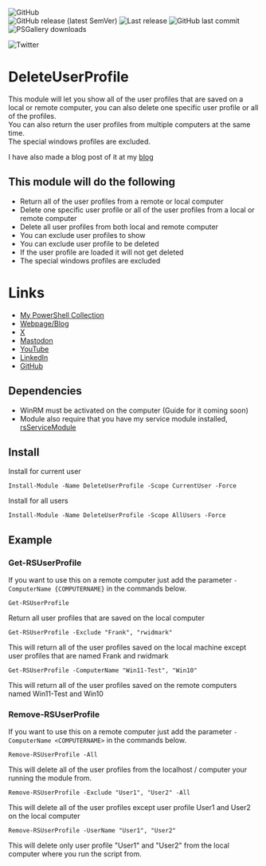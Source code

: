 ![GitHub](https://img.shields.io/github/license/rwidmark/DeleteUserProfile?style=plastic)  
![GitHub release (latest SemVer)](https://img.shields.io/github/v/release/rwidmark/DeleteUserProfile?sort=semver&style=plastic)  ![Last release](https://img.shields.io/github/release-date/rwidmark/DeleteUserProfile?style=plastic)
![GitHub last commit](https://img.shields.io/github/last-commit/rwidmark/DeleteUserProfile?style=plastic)  
![PSGallery downloads](https://img.shields.io/powershellgallery/dt/DeleteUserProfile?style=plastic)  
  
![Twitter](https://img.shields.io/twitter/follow/widmark_robin)

# DeleteUserProfile
This module will let you show all of the user profiles that are saved on a local or remote computer, you can also delete one specific user profile or all of the profiles.  
You can also return the user profiles from multiple computers at the same time.  
The special windows profiles are excluded.  
  
I have also made a blog post of it at my [blog](https://widmark.dev/remove-user-profiles-from-windows/)

## This module will do the following
- Return all of the user profiles from a remote or local computer
- Delete one specific user profile or all of the user profiles from a local or remote computer
- Delete all user profiles from both local and remote computer
- You can exclude user profiles to show
- You can exclude user profile to be deleted
- If the user profile are loaded it will not get deleted
- The special windows profiles are excluded

# Links
* [My PowerShell Collection](https://github.com/rwidmark/PSCollection)
* [Webpage/Blog](https://widmark.dev)
* [X](https://twitter.com/widmark_robin)
* [Mastodon](https://mastodon.social/@rwidmark)
* [YouTube](https://www.youtube.com/@rwidmark)
* [LinkedIn](https://www.linkedin.com/in/rwidmark/)
* [GitHub](https://github.com/rwidmark)

## Dependencies
- WinRM must be activated on the computer (Guide for it coming soon)
- Module also require that you have my service module installed, [rsServiceModule](https://github.com/rwidmark/rsServiceModule)

## Install
Install for current user
```
Install-Module -Name DeleteUserProfile -Scope CurrentUser -Force
```
  
Install for all users
```
Install-Module -Name DeleteUserProfile -Scope AllUsers -Force
```

## Example
### Get-RSUserProfile
If you want to use this on a remote computer just add the parameter ```-ComputerName {COMPUTERNAME}``` in the commands below.  
  
```
Get-RSUserProfile
```
Return all user profiles that are saved on the local computer

```
Get-RSUserProfile -Exclude "Frank", "rwidmark"
```
This will return all of the user profiles saved on the local machine except user profiles that are named Frank and rwidmark

```
Get-RSUserProfile -ComputerName "Win11-Test", "Win10"
```
This will return all of the user profiles saved on the remote computers named Win11-Test and Win10

### Remove-RSUserProfile
If you want to use this on a remote computer just add the parameter ```-ComputerName <COMPUTERNAME>``` in the commands below.  
  
```
Remove-RSUserProfile -All
```
This will delete all of the user profiles from the localhost / computer your running the module from.

```
Remove-RSUserProfile -Exclude "User1", "User2" -All
```
This will delete all of the user profiles except user profile User1 and User2 on the local computer

```
Remove-RSUserProfile -UserName "User1", "User2"
```
This will delete only user profile "User1" and "User2" from the local computer where you run the script from.